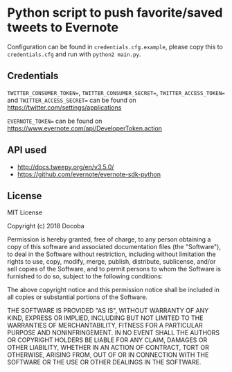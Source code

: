 # Python script to push favorite/saved tweets to Evernote

Configuration can be found in `credentials.cfg.example`, please copy this to `credentials.cfg` and run with `python2 main.py`.

## Credentials

`TWITTER_CONSUMER_TOKEN=`, `TWITTER_CONSUMER_SECRET=`, `TWITTER_ACCESS_TOKEN=` and `TWITTER_ACCESS_SECRET=` can be found on https://twitter.com/settings/applications

`EVERNOTE_TOKEN=` can be found on https://www.evernote.com/api/DeveloperToken.action

## API used

* http://docs.tweepy.org/en/v3.5.0/
* https://github.com/evernote/evernote-sdk-python

## License

MIT License

Copyright (c) 2018 Docoba

Permission is hereby granted, free of charge, to any person obtaining a copy of this software and associated documentation files (the "Software"), to deal in the Software without restriction, including without limitation the rights to use, copy, modify, merge, publish, distribute, sublicense, and/or sell copies of the Software, and to permit persons to whom the Software is furnished to do so, subject to the following conditions:

The above copyright notice and this permission notice shall be included in all copies or substantial portions of the Software.

THE SOFTWARE IS PROVIDED "AS IS", WITHOUT WARRANTY OF ANY KIND, EXPRESS OR IMPLIED, INCLUDING BUT NOT LIMITED TO THE WARRANTIES OF MERCHANTABILITY, FITNESS FOR A PARTICULAR PURPOSE AND NONINFRINGEMENT. IN NO EVENT SHALL THE AUTHORS OR COPYRIGHT HOLDERS BE LIABLE FOR ANY CLAIM, DAMAGES OR OTHER LIABILITY, WHETHER IN AN ACTION OF CONTRACT, TORT OR OTHERWISE, ARISING FROM, OUT OF OR IN CONNECTION WITH THE SOFTWARE OR THE USE OR OTHER DEALINGS IN THE SOFTWARE.

